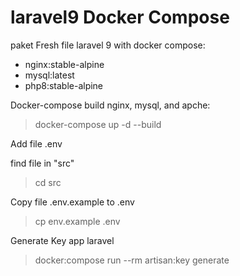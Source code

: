 # laravel9 Docker Compose

paket Fresh file laravel 9 with docker compose:
  - nginx:stable-alpine
  - mysql:latest
  - php8:stable-alpine

Docker-compose build nginx, mysql, and apche:
> docker-compose up -d --build

Add file .env

find file in "src"
> cd src

Copy file .env.example to .env

> cp env.example .env

Generate Key app laravel
> docker:compose run --rm artisan:key generate


